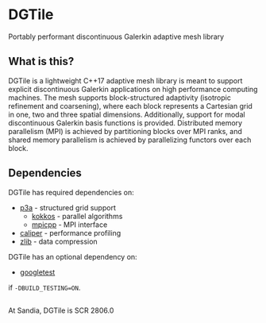 # DGTile

Portably performant discontinuous Galerkin adaptive mesh library

## What is this?

DGTile is a lightweight C++17 adaptive mesh library is meant to support
explicit discontinuous Galerkin applications on high performance computing
machines. The mesh supports block-structured adaptivity (isotropic refinement
and coarsening), where each block represents a Cartesian grid in one, two and
three spatial dimensions. Additionally, support for modal discontinuous
Galerkin basis functions is provided. Distributed memory parallelism (MPI) is
achieved by partitioning blocks over MPI ranks, and shared memory parallelism
is achieved by parallelizing functors over each block.

## Dependencies

DGTile has required dependencies on:

  * [p3a](https://github.com/sandialabs/p3a) - structured grid support
    * [kokkos](https://github.com/kokkos/kokkos) - parallel algorithms
    * [mpicpp](https://github.com/sandialabs/mpicpp) - MPI interface
  * [caliper](https://github.com/LLNL/Caliper) - performance profiling
  * [zlib](https://github.com/zlib-ng/zlib-ng) - data compression

DGTile has an optional dependency on:

  * [googletest](https://github.com/google/googletest)

if `-DBUILD_TESTING=ON`.

##

At Sandia, DGTile is SCR 2806.0
